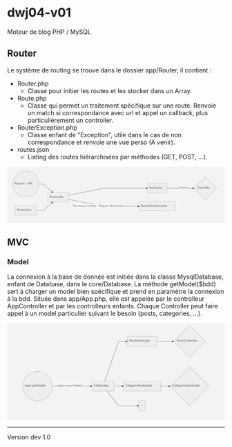 # dwj04-v01
Moteur de blog PHP / MySQL

## Router

Le système de routing se trouve dans le dossier app/Router, il contient :

* Router.php
    * Classe pour initier les routes et les stocker dans un Array.
* Route.php
    * Classe qui permet un traitement spécifique sur une route. Renvoie un match si correspondance avec url et appel un callback, plus particulièrement un controller.
* RouterException.php
    * Classe enfant de "Exception", utile dans le cas de non correspondance et renvoie une vue perso (A venir).
* routes.json
    * Listing des routes hiérarchisées par méthodes (GET, POST, ...).

![Router](https://github.com/Manipovore/dwj04-v01/blob/master/public/images/markdown/Router.png)

## MVC

### Model

La connexion à la base de donnée est initiée dans la classe MysqlDatabase, enfant de Database, dans le core/Database.
La méthode getModel($bdd) sert à charger un model bien spécifique et prend en paramètre la connexion à la bdd. Située dans app/App.php, elle est appelée par le controlleur AppController et par les controlleurs enfants. Chaque Controller peut faire appel à un model particulier suivant le besoin (posts, categories, ...).

![Router](https://github.com/Manipovore/dwj04-v01/blob/master/public/images/markdown/mvc-1.png)

-------------
Version dev 1.0